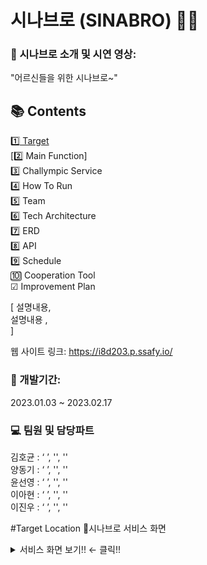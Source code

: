# 시나브로 (SINABRO) 👵👴

### 🎤 시나브로 소개 및 시연 영상: 
"어르신들을 위한 시나브로~" 

## 📚 Contents
[1️⃣ Target](#target-location) <br/>
[2️⃣ Main Function] <br/>
3️⃣ Challympic Service <br/>
4️⃣ How To Run <br/>
5️⃣ Team <br/>
6️⃣ Tech Architecture <br/>
7️⃣ ERD <br/> 
8️⃣ API <br/>
9️⃣ Schedule <br/>
🔟 Cooperation Tool <br/>
☑ Improvement Plan <br/>


[
설명내용, <br/>
설명내용 , <br/>
]

웹 사이트 링크: <a href=" "> https://i8d203.p.ssafy.io/ </a>


### 📅 개발기간:
<p> 2023.01.03 ~ 2023.02.17 </p>

### 💻 팀원 및 담당파트
김호균 : ‘ ’, '', '' <br/>
양동기 : ‘ ’, '', '' <br/>
윤선영 : ‘ ’, '', '' <br/>
이아현 : ‘ ’, '', '' <br/>
이진우  : ‘ ’, '', '' <br/>

#Target Location 
👀시나브로 서비스 화면
<details markdown="1">
<summary> 서비스 화면 보기!!  ←  클릭!! </summary>
<img src=".jpg" width="60%"> 
</details>

